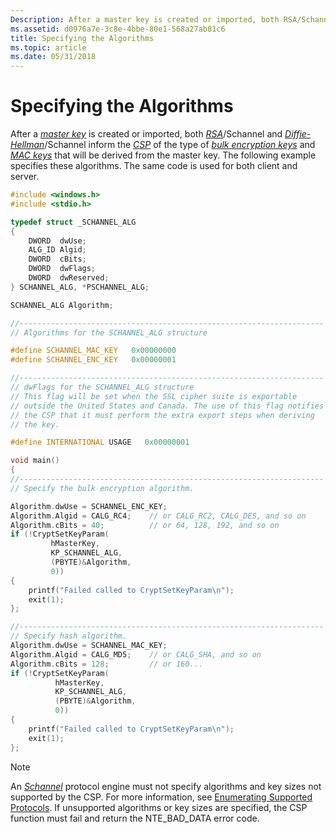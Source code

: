 ```yaml
---
Description: After a master key is created or imported, both RSA/Schannel and Diffie-Hellman/Schannel inform the CSP of the type of bulk encryption keys and MAC keys that will be derived from the master key.
ms.assetid: d0976a7e-3c8e-4bbe-80e1-568a27ab81c6
title: Specifying the Algorithms
ms.topic: article
ms.date: 05/31/2018
---
```


# Specifying the Algorithms

After a [*master key*](https://msdn.microsoft.com/en-us/library/ms721594(v=VS.85).aspx) is created or imported, both [*RSA*](https://msdn.microsoft.com/en-us/library/ms721604(v=VS.85).aspx)/Schannel and [*Diffie-Hellman*](https://msdn.microsoft.com/en-us/library/ms721573(v=VS.85).aspx)/Schannel inform the [*CSP*](https://msdn.microsoft.com/en-us/library/ms721572(v=VS.85).aspx) of the type of [*bulk encryption keys*](https://msdn.microsoft.com/en-us/library/ms721569(v=VS.85).aspx) and [*MAC keys*](https://msdn.microsoft.com/en-us/library/ms721594(v=VS.85).aspx) that will be derived from the master key. The following example specifies these algorithms. The same code is used for both client and server.


```C++
#include <windows.h>
#include <stdio.h>

typedef struct _SCHANNEL_ALG 
{
    DWORD  dwUse;
    ALG_ID Algid;
    DWORD  cBits;
    DWORD  dwFlags;
    DWORD  dwReserved;
} SCHANNEL_ALG, *PSCHANNEL_ALG;

SCHANNEL_ALG Algorithm;

//--------------------------------------------------------------------
// Algorithms for the SCHANNEL_ALG structure

#define SCHANNEL_MAC_KEY   0x00000000
#define SCHANNEL_ENC_KEY   0x00000001

//--------------------------------------------------------------------
// dwFlags for the SCHANNEL_ALG structure
// This flag will be set when the SSL cipher suite is exportable 
// outside the United States and Canada. The use of this flag notifies
// the CSP that it must perform the extra export steps when deriving 
// the key.

#define INTERNATIONAL USAGE   0x00000001

void main()
{
//--------------------------------------------------------------------
// Specify the bulk encryption algorithm.

Algorithm.dwUse = SCHANNEL_ENC_KEY;
Algorithm.Algid = CALG_RC4;    // or CALG_RC2, CALG_DES, and so on
Algorithm.cBits = 40;          // or 64, 128, 192, and so on
if (!CryptSetKeyParam(
         hMasterKey, 
         KP_SCHANNEL_ALG, 
         (PBYTE)&Algorithm, 
         0))
{
    printf("Failed called to CryptSetKeyParam\n");
    exit(1);
};

//--------------------------------------------------------------------
// Specify hash algorithm.
Algorithm.dwUse = SCHANNEL_MAC_KEY;
Algorithm.Algid = CALG_MD5;    // or CALG_SHA, and so on
Algorithm.cBits = 128;         // or 160...
if (!CryptSetKeyParam(
          hMasterKey, 
          KP_SCHANNEL_ALG, 
          (PBYTE)&Algorithm, 
          0))
{
    printf("Failed called to CryptSetKeyParam\n");
    exit(1);
};
```



> [!Note]  
> An [*Schannel*](https://msdn.microsoft.com/en-us/library/ms721625(v=VS.85).aspx) protocol engine must not specify algorithms and key sizes not supported by the CSP. For more information, see [Enumerating Supported Protocols](enumerating-supported-protocols.md). If unsupported algorithms or key sizes are specified, the CSP function must fail and return the NTE\_BAD\_DATA error code.

 

 

 



